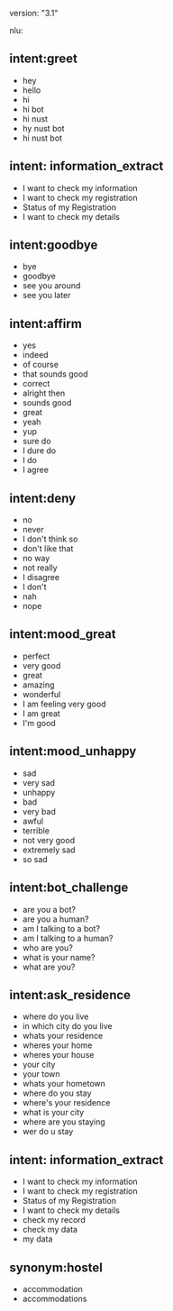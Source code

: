 version: "3.1"

nlu:
## intent:greet
- hey
- hello
- hi
- hi bot
- hi nust
- hy nust bot
- hi nust bot

## intent: information_extract
- I want to check my information
- I want to check my registration
- Status of my Registration
- I want to check my details

## intent:goodbye
- bye
- goodbye
- see you around
- see you later

## intent:affirm
- yes
- indeed
- of course
- that sounds good
- correct
- alright then
- sounds good
- great
- yeah
- yup
- sure do
- I dure do
- I do
- I agree

## intent:deny
- no
- never
- I don't think so
- don't like that
- no way
- not really
- I disagree
- I don't
- nah
- nope

## intent:mood_great
- perfect
- very good
- great
- amazing
- wonderful
- I am feeling very good
- I am great
- I'm good

## intent:mood_unhappy
- sad
- very sad
- unhappy
- bad
- very bad
- awful
- terrible
- not very good
- extremely sad
- so sad

## intent:bot_challenge
- are you a bot?
- are you a human?
- am I talking to a bot?
- am I talking to a human?
- who are you?
- what is your name?
- what are you?


## intent:ask_residence
- where do you live
- in which city do you live
- whats your residence
- wheres your home
- wheres your house
- your city
- your town
- whats your hometown
- where do you stay
- where's your residence
- what is your city
- where are you staying
- wer do u stay

## intent: information_extract
- I want to check my information
- I want to check my registration
- Status of my Registration
- I want to check my details
- check my record
- check my data
- my data

## synonym:hostel
- accommodation
- accommodations
